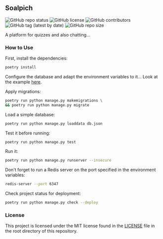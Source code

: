 ## Soalpich

![GitHub repo status](https://img.shields.io/badge/status-active-green?style=flat)
![GitHub license](https://img.shields.io/github/license/sheikhartin/soalpich)
![GitHub contributors](https://img.shields.io/github/contributors/sheikhartin/soalpich)
![GitHub tag (latest by date)](https://img.shields.io/github/v/tag/sheikhartin/soalpich)
![GitHub repo size](https://img.shields.io/github/repo-size/sheikhartin/soalpich)

A platform for quizzes and also chatting...

### How to Use

First, install the dependencies:

```bash
poetry install
```

Configure the database and adapt the environment variables to it... Look at the example [here](soalpich/.env.example).

Apply migrations:

```bash
poetry run python manage.py makemigrations \
&& poetry run python manage.py migrate
```

Load a simple database:

```bash
poetry run python manage.py loaddata db.json
```

Test it before running:

```bash
poetry run python manage.py test
```

Run it:

```bash
poetry run python manage.py runserver --insecure
```

Don't forget to run a Redis server on the port specified in the environment variables:

```bash
redis-server --port 6347
```

Check project status for deployment:

```bash
poetry run python manage.py check --deploy
```

### License

This project is licensed under the MIT license found in the [LICENSE](LICENSE) file in the root directory of this repository.
